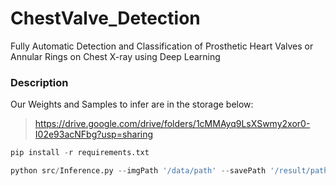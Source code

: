 # ChestValve_Detection
Fully Automatic Detection and Classification of Prosthetic Heart Valves or Annular Rings on Chest X-ray using Deep Learning

### **Description**

Our Weights and Samples to infer are in the storage below:
> https://drive.google.com/drive/folders/1cMMAyq9LsXSwmy2xor0-I02e93acNFbg?usp=sharing



```python
pip install -r requirements.txt

python src/Inference.py --imgPath '/data/path' --savePath '/result/path'
```
